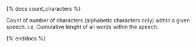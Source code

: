 {% docs count_characters %}

Count of number of characters (alphabetic characters only) within a given speech. i.e. Cumulative lenght of all words within the speech.

{% enddocs %}

